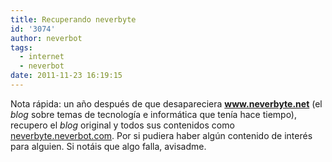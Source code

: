 ```yaml
---
title: Recuperando neverbyte
id: '3074'
author: neverbot
tags:
  - internet
  - neverbot
date: 2011-11-23 16:19:15
---
```


Nota rápida: un año después de que desapareciera **www.neverbyte.net** (el _blog_ sobre temas de tecnología e informática que tenía hace tiempo), recupero el _blog_ original y todos sus contenidos como [neverbyte.neverbot.com](http://neverbyte.neverbot.com/). Por si pudiera haber algún contenido de interés para alguien. Si notáis que algo falla, avisadme.